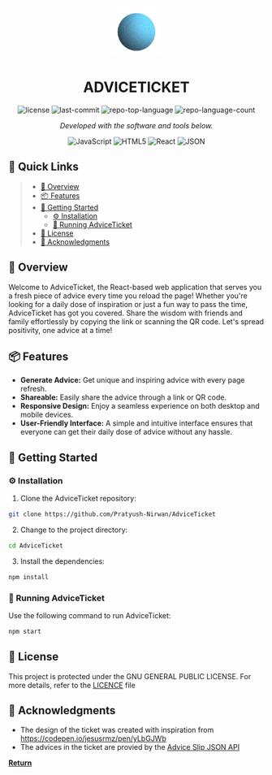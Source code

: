 <p align="center">
  <img src="public/favicon.png" width="100" />
</p>
<p align="center">
    <h1 align="center">ADVICETICKET</h1>
</p>

<p align="center">
	<img src="https://img.shields.io/github/license/Pratyush-Nirwan/AdviceTicket?style=flat&color=0080ff" alt="license">
	<img src="https://img.shields.io/github/last-commit/Pratyush-Nirwan/AdviceTicket?style=flat&logo=git&logoColor=white&color=0080ff" alt="last-commit">
	<img src="https://img.shields.io/github/languages/top/Pratyush-Nirwan/AdviceTicket?style=flat&color=0080ff" alt="repo-top-language">
	<img src="https://img.shields.io/github/languages/count/Pratyush-Nirwan/AdviceTicket?style=flat&color=0080ff" alt="repo-language-count">
<p>
<p align="center">
		<em>Developed with the software and tools below.</em>
</p>
<p align="center">
	<img src="https://img.shields.io/badge/JavaScript-F7DF1E.svg?style=flat&logo=JavaScript&logoColor=black" alt="JavaScript">
	<img src="https://img.shields.io/badge/HTML5-E34F26.svg?style=flat&logo=HTML5&logoColor=white" alt="HTML5">
	<img src="https://img.shields.io/badge/React-61DAFB.svg?style=flat&logo=React&logoColor=black" alt="React">
	<img src="https://img.shields.io/badge/JSON-000000.svg?style=flat&logo=JSON&logoColor=white" alt="JSON">
</p>


## 🔗 Quick Links

> - [📍 Overview](#-overview)
> - [📦 Features](#-features)
> - [🚀 Getting Started](#-getting-started)
>   - [⚙️ Installation](#️-installation)
>   - [🤖 Running AdviceTicket](#-running-AdviceTicket)
> - [📄 License](#-license)
> - [👏 Acknowledgments](#-acknowledgments)


## 📍 Overview

Welcome to AdviceTicket, the React-based web application that serves you a fresh piece of advice every time you reload the page! Whether you're looking for a daily dose of inspiration or just a fun way to pass the time, AdviceTicket has got you covered. Share the wisdom with friends and family effortlessly by copying the link or scanning the QR code. Let's spread positivity, one advice at a time!

## 📦 Features

- **Generate Advice:** Get unique and inspiring advice with every page refresh.
- **Shareable:** Easily share the advice through a link or QR code.
- **Responsive Design:** Enjoy a seamless experience on both desktop and mobile devices.
- **User-Friendly Interface:** A simple and intuitive interface ensures that everyone can get their daily dose of advice without any hassle.

## 🚀 Getting Started

### ⚙️ Installation

1. Clone the AdviceTicket repository:

```sh
git clone https://github.com/Pratyush-Nirwan/AdviceTicket
```

2. Change to the project directory:

```sh
cd AdviceTicket
```

3. Install the dependencies:

```sh
npm install
```

### 🤖 Running AdviceTicket

Use the following command to run AdviceTicket:

```sh
npm start
```

## 📄 License

This project is protected under the  GNU GENERAL PUBLIC LICENSE. For more details, refer to the [LICENCE](LICENCE) file

## 👏 Acknowledgments

- The design of the ticket was created with inspiration from https://codepen.io/jesusrmz/pen/yLbGJWb
- The advices in the ticket are provied by the [Advice Slip JSON API](https://api.adviceslip.com/)

[**Return**](#-quick-links)
